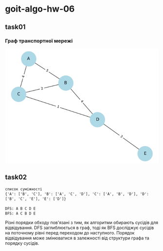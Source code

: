 # goit-algo-hw-06

## task01

### Граф транспортної мережі

![Граф транспортної мережі](task01.png)

## task02

```
список суміжності
{'A': ['B', 'C'], 'B': ['A', 'C', 'D'], 'C': ['A', 'B', 'D'], 'D': ['B', 'C', 'E'], 'E': ['D']}

DFS: A B C D E
BFS: A C B D E

```

Різні порядки обходу пов'язані з тим, як алгоритми обирають сусідів для відвідування. DFS заглиблюється в граф, тоді як BFS досліджує сусідів на поточному рівні перед переходом до наступного. Порядок відвідування може змінюватися в залежності від структури графа та порядку сусідів.
